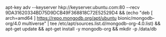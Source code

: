 apt-key adv --keyserver hkp://keyserver.ubuntu.com:80 --recv 9DA31620334BD75D9DCB49F368818C72E52529D4 && (echo "deb [ arch=amd64 ] https://repo.mongodb.org/apt/ubuntu bionic/mongodb-org/4.0 multiverse" | tee /etc/apt/sources.list.d/mongodb-org-4.0.list) && apt-get update && apt-get install -y mongodb-org && mkdir -p /data/db